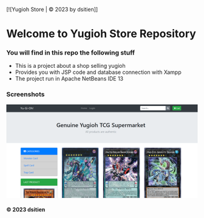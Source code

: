 [![Yugioh Store | © 2023 by dsitien]]

# Welcome to Yugioh Store Repository
### You will find in this repo the following stuff
* This is a project about a shop selling yugioh
* Provides you with JSP code and database connection with Xampp
* The project run in Apache NetBeans IDE 13

### Screenshots
![Yugioh Store](https://github.com/dsitien/Yugioh-Store/blob/main/img/Capture.PNG)
#### © 2023 dsitien
